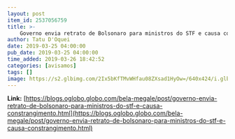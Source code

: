 ```yaml
---
layout: post
item_id: 2537056759
title: >-
    Governo envia retrato de Bolsonaro para ministros do STF e causa constrangimento : Bela Megale
author: Tatu D'Oquei
date: 2019-03-25 04:00:00
pub_date: 2019-03-25 04:00:00
time_added: 2019-03-26 18:42:52
categories: [avisamos]
tags: []
image: https://s2.glbimg.com/2Ix5bKfTMvWHfau08ZXsad1HyOw=/640x424/i.glbimg.com/og/ig/infoglobo1/f/original/2019/03/24/stf_bolsonaro.jpeg
---
```


**Link:** [https://blogs.oglobo.globo.com/bela-megale/post/governo-envia-retrato-de-bolsonaro-para-ministros-do-stf-e-causa-constrangimento.html](https://blogs.oglobo.globo.com/bela-megale/post/governo-envia-retrato-de-bolsonaro-para-ministros-do-stf-e-causa-constrangimento.html)

